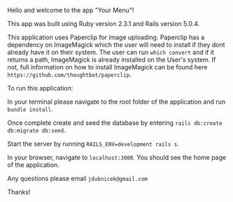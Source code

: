 Hello and welcome to the app "Your Menu"!

This app was built using Ruby version 2.3.1 and Rails version 5.0.4.

This application uses Paperclip for image uploading.  Paperclip has a dependency on ImageMagick which the user will need to install if they dont already have it on their system.  The user can run ```which convert``` and if it returns a path, ImageMagick is already installed on the User's system.  If not, full information on how to install ImageMagick can be found here ```https://github.com/thoughtbot/paperclip```.  

To run this application:

In your terminal please navigate to the root folder of the application and run ```bundle install```.

Once complete create and seed the database by entering ```rails db:create db:migrate db:seed```.

Start the server by running ```RAILS_ENV=development rails s```.

In your browser, navigate to ```localhost:3000```.  You should see the home page of the application.

Any questions please email ```jdubnicek@gmail.com```

Thanks!
